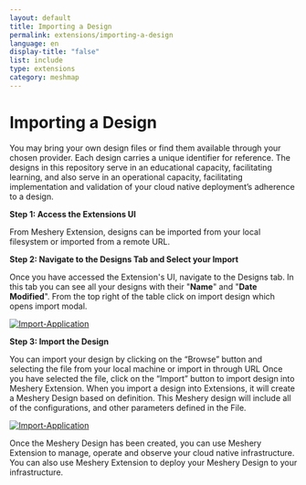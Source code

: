 ```yaml
---
layout: default
title: Importing a Design
permalink: extensions/importing-a-design
language: en
display-title: "false"
list: include
type: extensions
category: meshmap
---
```


# Importing a Design

You may bring your own design files or find them available through your chosen provider. Each design carries a unique identifier for reference. The designs in this repository serve in an educational capacity, facilitating learning, and also serve in an operational capacity, facilitating implementation and validation of your cloud native deployment’s adherence to a design.

**Step 1: Access the Extensions UI**

From Meshery Extension, designs can be imported from your local filesystem or imported from a remote URL.

**Step 2: Navigate to the Designs Tab and Select your Import**

Once you have accessed the Extension's UI, navigate to the Designs tab. In this tab you can see all your designs with their "<b>Name</b>" and "<b>Date Modified</b>". From the top right of the table click on import design which opens import modal.

<a href="{{ site.baseurl }}/assets/img/meshmap/application-tab.png"><img style="border-radius: 0.5%;" alt="Import-Application" style="width:800px;height:auto;" src="{{ site.baseurl }}/assets/img/meshmap/design.png" /></a>

**Step 3: Import the Design**

You can import your design by clicking on the “Browse” button and selecting the file from your local machine or import in through URL Once you have selected the file, click on the “Import” button to import design into Meshery Extension. When you import a design into Extensions, it will create a Meshery Design based on definition. This Meshery design will include all of the configurations, and other parameters defined in the File.

<a href="{{ site.baseurl }}/assets/img/meshmap/apps-modal.png"><img style="border-radius: 0.5%;" alt="Import-Application" style="width:800px;height:auto;" src="{{ site.baseurl }}/assets/img/meshmap/import-design.png" /></a>

Once the Meshery Design has been created, you can use Meshery Extension to manage, operate and observe your cloud native infrastructure. You can also use Meshery Extension to deploy your Meshery Design to your infrastructure.

